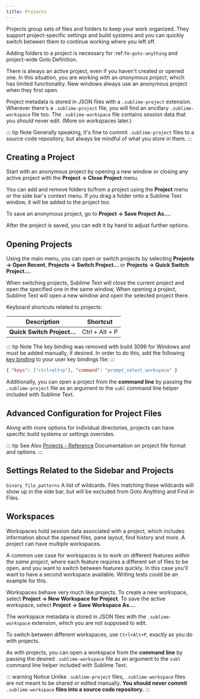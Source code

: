 ```yaml
---
title: Projects
---
```


Projects group sets of files and folders
to keep your work organized.
They support project-specific settings and build systems
and you can quickly switch between them
to continue working where you left off.

Adding folders to a project is necessary for
:ref:`fm-goto-anything` and project-wide Goto Definition.

There is always an active project,
even if you haven't created or opened one.
In this situation,
you are working with an *anonymous project*,
which has limited functionality.
New windows always use an anonymous project
when they first open.

Project metadata is stored in JSON files
with a `.sublime-project` extension.
Wherever there's a `.sublime-project` file,
you will find an ancillary `.sublime-workspace` file too.
The `.sublime-workspace` file contains session data
that you *should* never edit.
(More on workspaces later.)

::: tip Note
Generally speaking,
it's fine to commit `.sublime-project` files
to a source code repository,
but always be mindful of what you store in them.
:::


## Creating a Project

Start with an anonymous project
by opening a new window
or closing any active project
with the **Project → Close Project** menu.

You can add and remove folders to/from a project
using the **Project** menu
or the side bar's context menu.
If you drag a folder onto a Sublime Text window,
it will be added to the project too.

To save an anonymous project,
go to **Project → Save Project As...**.

After the project is saved,
you can edit it by hand
to adjust further options.


## Opening Projects

Using the main menu,
you can open or switch projects
by selecting **Projects → Open Recent**,
**Projects → Switch Project…**
or **Projects → Quick Switch Project…**.

When switching projects,
Sublime Text will close the current project
and open the specified one in the same window,
When opening a project,
Sublime Text will open a new window
and open the selected project there.

Keyboard shortcuts related to projects:

|        Description         |   Shortcut    |
| -------------------------------------------- | ---------- |
| **Quick Switch Project…**        | Ctrl + Alt + P        |

::: tip Note
The key binding was removed with build 3096 for Windows
and must be added manually,
if desired.
In order to do this,
add the following [key binding](../customization#projects)
to your user key bindings file:
:::

```json
{ "keys": ["ctrl+alt+p"], "command": "prompt_select_workspace" }
```

Additionally,
you can open a project from the **command line**
by passing the ``.sublime-project`` file as an argument
to the ``subl`` command line helper
included with Sublime Text.


## Advanced Configuration for Project Files

Along with more options for individual directories,
projects can have specific build systems or settings overrides.

::: tip See Also
[Projects - Reference](../reference/projects)
    Documentation on project file format and options.
:::


## Settings Related to the Sidebar and Projects

`binary_file_patterns`
    A list of wildcards.
    Files matching these wildcards will show up in the side bar,
    but will be excluded from Goto Anything
    and Find in Files.

<!-- TODO: file_exlude_patterns and folder_exlude_patterns also exist -->
<!-- TODO: Add reference to setting or explain wildcards -->

## Workspaces

Workspaces hold session data
associated with a project,
which includes information
about the opened files, pane layout,
find history and more.
A project can have multiple workspaces.

A common use case for workspaces is
to work on different features
*within the same project*,
where each feature requires
a different set of files to be open,
and you want to switch between features quickly.
In this case you'll want to have
a second workspace available.
Writing tests could be an example for this.

Workspaces behave very much like projects.
To create a new workspace,
select **Project → New Workspace for Project**.
To save the active workspace,
select **Project → Save Workspace As...**.

The workspace metadata is stored in JSON files
with the `.sublime-workspace` extension,
which you are not supposed to edit.

To switch between different workspaces,
use `Ctrl+Alt+P`,
exactly as you do with projects.

As with projects,
you can open a workspace
from the **command line**
by passing the desired `.sublime-workspace` file
as an argument to the `subl` command line helper
included with Sublime Text.

::: warning Notice
Unlike `.sublime-project` files,
`.sublime-workspace` files
are not meant to be shared or edited manually.
**You should never commit** `.sublime-workspace` **files
into a source code repository.**
:::